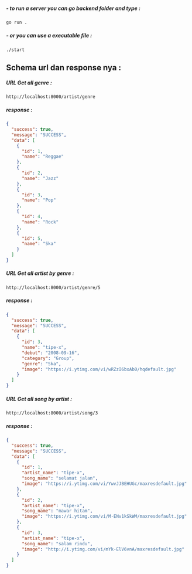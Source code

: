 ##### - to run a server you can go backend folder and type :
```sh
go run .
```
##### - or you can use a executable file :
```
./start
```

## Schema url dan response nya :
##### URL Get all genre : 

```text
http://localhost:8000/artist/genre
```
##### response : 

```json
{
  "success": true,
  "message": "SUCCESS",
  "data": [
    {
      "id": 1,
      "name": "Reggae"
    },
    {
      "id": 2,
      "name": "Jazz"
    },
    {
      "id": 3,
      "name": "Pop"
    },
    {
      "id": 4,
      "name": "Rock"
    },
    {
      "id": 5,
      "name": "Ska"
    }
  ]
}
```

##### URL Get all artist by genre : 

```text
http://localhost:8000/artist/genre/5
```
##### response : 

```json
{
  "success": true,
  "message": "SUCCESS",
  "data": [
    {
      "id": 3,
      "name": "tipe-x",
      "debut": "2008-09-16",
      "category": "Group",
      "genre": "Ska",
      "image": "https://i.ytimg.com/vi/wRZzI6bxAb0/hqdefault.jpg"
    }
  ]
}
```

##### URL Get all song by artist : 

```text
http://localhost:8000/artist/song/3
```
##### response : 

```json
{
  "success": true,
  "message": "SUCCESS",
  "data": [
    {
      "id": 1,
      "artist_name": "tipe-x",
      "song_name": "selamat jalan",
      "image": "https://i.ytimg.com/vi/YwvJJBEHUGc/maxresdefault.jpg"
    },
    {
      "id": 2,
      "artist_name": "tipe-x",
      "song_name": "mawar hitam",
      "image": "https://i.ytimg.com/vi/M-ENv1kSkWM/maxresdefault.jpg"
    },
    {
      "id": 3,
      "artist_name": "tipe-x",
      "song_name": "salam rindu",
      "image": "http://i.ytimg.com/vi/mYk-ElV6vnA/maxresdefault.jpg"
    }
  ]
}
```
